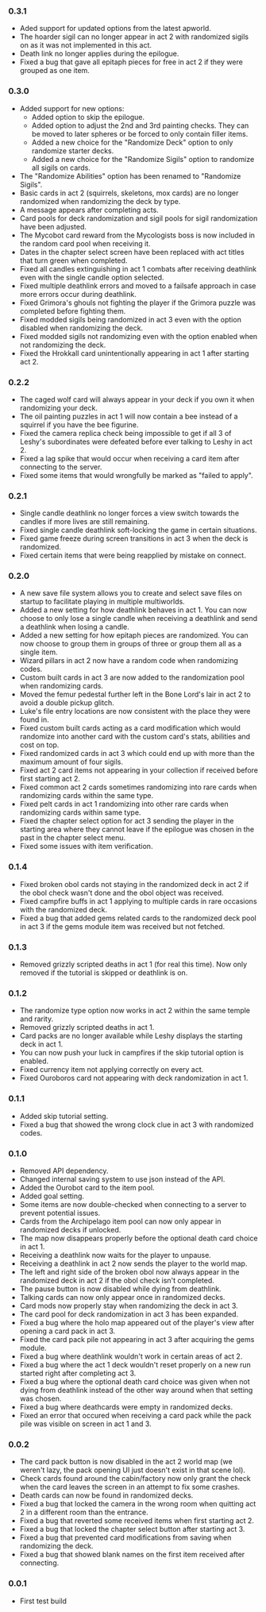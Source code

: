 ### 0.3.1
 - Aded support for updated options from the latest apworld.
 - The hoarder sigil can no longer appear in act 2 with randomized sigils on as it was not implemented in this act.
 - Death link no longer applies during the epilogue.
 - Fixed a bug that gave all epitaph pieces for free in act 2 if they were grouped as one item.

### 0.3.0
 - Added support for new options:
	- Added option to skip the epilogue.
	- Added option to adjust the 2nd and 3rd painting checks. They can be moved to later spheres or be forced to only contain filler items.
	- Added a new choice for the "Randomize Deck" option to only randomize starter decks.
	- Added a new choice for the "Randomize Sigils" option to randomize all sigils on cards.
 - The "Randomize Abilities" option has been renamed to "Randomize Sigils".
 - Basic cards in act 2 (squirrels, skeletons, mox cards) are no longer randomized when randomizing the deck by type.
 - A message appears after completing acts.
 - Card pools for deck randomization and sigil pools for sigil randomization have been adjusted.
 - The Mycobot card reward from the Mycologists boss is now included in the random card pool when receiving it.
 - Dates in the chapter select screen have been replaced with act titles that turn green when completed.
 - Fixed all candles extinguishing in act 1 combats after receiving deathlink even with the single candle option selected.
 - Fixed multiple deathlink errors and moved to a failsafe approach in case more errors occur during deathlink.
 - Fixed Grimora's ghouls not fighting the player if the Grimora puzzle was completed before fighting them.
 - Fixed modded sigils being randomized in act 3 even with the option disabled when randomizing the deck.
 - Fixed modded sigils not randomizing even with the option enabled when not randomizing the deck.
 - Fixed the Hrokkall card unintentionally appearing in act 1 after starting act 2.

### 0.2.2
 - The caged wolf card will always appear in your deck if you own it when randomizing your deck.
 - The oil painting puzzles in act 1 will now contain a bee instead of a squirrel if you have the bee figurine.
 - Fixed the camera replica check being impossible to get if all 3 of Leshy's subordinates were defeated before ever talking to Leshy in act 2.
 - Fixed a lag spike that would occur when receiving a card item after connecting to the server.
 - Fixed some items that would wrongfully be marked as "failed to apply".

### 0.2.1
 - Single candle deathlink no longer forces a view switch towards the candles if more lives are still remaining.
 - Fixed single candle deathlink soft-locking the game in certain situations.
 - Fixed game freeze during screen transitions in act 3 when the deck is randomized.
 - Fixed certain items that were being reapplied by mistake on connect.

### 0.2.0
 - A new save file system allows you to create and select save files on startup to facilitate playing in multiple multiworlds.
 - Added a new setting for how deathlink behaves in act 1. You can now choose to only lose a single candle when receiving a deathlink and send a deathlink when losing a candle.
 - Added a new setting for how epitaph pieces are randomized. You can now choose to group them in groups of three or group them all as a single item.
 - Wizard pillars in act 2 now have a random code when randomizing codes.
 - Custom built cards in act 3 are now added to the randomization pool when randomizing cards.
 - Moved the femur pedestal further left in the Bone Lord's lair in act 2 to avoid a double pickup glitch.
 - Luke's file entry locations are now consistent with the place they were found in.
 - Fixed custom built cards acting as a card modification which would randomize into another card with the custom card's stats, abilities and cost on top.
 - Fixed randomized cards in act 3 which could end up with more than the maximum amount of four sigils.
 - Fixed act 2 card items not appearing in your collection if received before first starting act 2.
 - Fixed common act 2 cards sometimes randomizing into rare cards when randomizing cards within the same type.
 - Fixed pelt cards in act 1 randomizing into other rare cards when randomizing cards within same type.
 - Fixed the chapter select option for act 3 sending the player in the starting area where they cannot leave if the epilogue was chosen in the past in the chapter select menu.
 - Fixed some issues with item verification.

### 0.1.4
 - Fixed broken obol cards not staying in the randomized deck in act 2 if the obol check wasn't done and the obol object was received.
 - Fixed campfire buffs in act 1 applying to multiple cards in rare occasions with the randomized deck.
 - Fixed a bug that added gems related cards to the randomized deck pool in act 3 if the gems module item was received but not fetched.

### 0.1.3
 - Removed grizzly scripted deaths in act 1 (for real this time). Now only removed if the tutorial is skipped or deathlink is on.

### 0.1.2
 - The randomize type option now works in act 2 within the same temple and rarity.
 - Removed grizzly scripted deaths in act 1.
 - Card packs are no longer available while Leshy displays the starting deck in act 1.
 - You can now push your luck in campfires if the skip tutorial option is enabled.
 - Fixed currency item not applying correctly on every act.
 - Fixed Ouroboros card not appearing with deck randomization in act 1.

### 0.1.1
 - Added skip tutorial setting.
 - Fixed a bug that showed the wrong clock clue in act 3 with randomized codes.

### 0.1.0
 - Removed API dependency.
 - Changed internal saving system to use json instead of the API.
 - Added the Ourobot card to the item pool.
 - Added goal setting.
 - Some items are now double-checked when connecting to a server to prevent potential issues.
 - Cards from the Archipelago item pool can now only appear in randomized decks if unlocked.
 - The map now disappears properly before the optional death card choice in act 1.
 - Receiving a deathlink now waits for the player to unpause.
 - Receiving a deathlink in act 2 now sends the player to the world map.
 - The left and right side of the broken obol now always appear in the randomized deck in act 2 if the obol check isn't completed.
 - The pause button is now disabled while dying from deathlink.
 - Talking cards can now only appear once in randomized decks.
 - Card mods now properly stay when randomizing the deck in act 3.
 - The card pool for deck randomization in act 3 has been expanded.
 - Fixed a bug where the holo map appeared out of the player's view after opening a card pack in act 3.
 - Fixed the card pack pile not appearing in act 3 after acquiring the gems module.
 - Fixed a bug where deathlink wouldn't work in certain areas of act 2.
 - Fixed a bug where the act 1 deck wouldn't reset properly on a new run started right after completing act 3.
 - Fixed a bug where the optional death card choice was given when not dying from deathlink instead of the other way around when that setting was chosen.
 - Fixed a bug where deathcards were empty in randomized decks.
 - Fixed an error that occured when receiving a card pack while the pack pile was visible on screen in act 1 and 3.

### 0.0.2
 - The card pack button is now disabled in the act 2 world map (we weren't lazy, the pack opening UI just doesn't exist in that scene lol).
 - Check cards found around the cabin/factory now only grant the check when the card leaves the screen in an attempt to fix some crashes.
 - Death cards can now be found in randomized decks.
 - Fixed a bug that locked the camera in the wrong room when quitting act 2 in a different room than the entrance.
 - Fixed a bug that reverted some received items when first starting act 2.
 - Fixed a bug that locked the chapter select button after starting act 3.
 - Fixed a bug that prevented card modifications from saving when randomizing the deck.
 - Fixed a bug that showed blank names on the first item received after connecting.

### 0.0.1
 - First test build